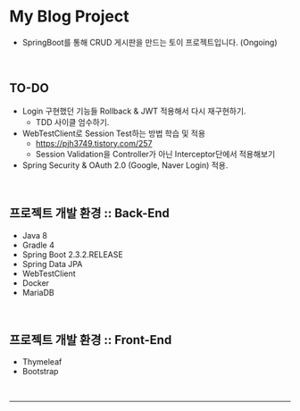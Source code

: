 # My Blog Project

* SpringBoot를 통해 CRUD 게시판을 만드는 토이 프로젝트입니다. (Ongoing)

<br>

## TO-DO

* Login 구현했던 기능들 Rollback & JWT 적용해서 다시 재구현하기.
  * TDD 사이클 엄수하기.
* WebTestClient로 Session Test하는 방법 학습 및 적용
    * https://pjh3749.tistory.com/257
    * Session Validation을 Controller가 아닌 Interceptor단에서 적용해보기
* Spring Security & OAuth 2.0 (Google, Naver Login) 적용.

<br>

## 프로젝트 개발 환경 :: Back-End

* Java 8
* Gradle 4
* Spring Boot 2.3.2.RELEASE
* Spring Data JPA
* WebTestClient
* Docker
* MariaDB

<br>

## 프로젝트 개발 환경 :: Front-End

* Thymeleaf
* Bootstrap

<br>

---
